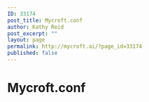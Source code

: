 ```yaml
---
ID: 33174
post_title: Mycroft.conf
author: Kathy Reid
post_excerpt: ""
layout: page
permalink: http://mycroft.ai/?page_id=33174
published: false
---
```

# Mycroft.conf